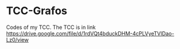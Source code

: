 # TCC-Grafos

Codes of my TCC.
The TCC is in link https://drive.google.com/file/d/1rdVQt4bduckDHM-4cPLVyeTVlDao-Lz0/view

